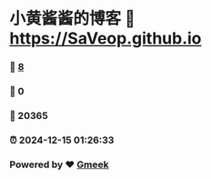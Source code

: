 # 小黄酱酱的博客 :link: https://SaVeop.github.io 
### :page_facing_up: [8](https://SaVeop.github.io/tag.html) 
### :speech_balloon: 0 
### :hibiscus: 20365 
### :alarm_clock: 2024-12-15 01:26:33 
### Powered by :heart: [Gmeek](https://github.com/Meekdai/Gmeek)
